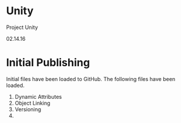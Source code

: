 # Unity
Project Unity

02.14.16
# Initial Publishing
Initial files have been loaded to GitHub. The following files have
been loaded.

1. Dynamic Attributes
2. Object Linking 
3. Versioning
4. 